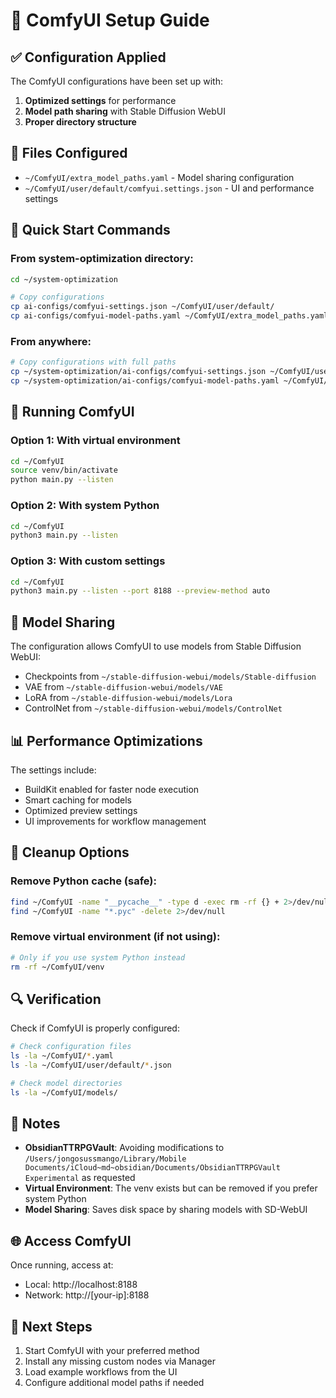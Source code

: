 # 🎨 ComfyUI Setup Guide

## ✅ Configuration Applied

The ComfyUI configurations have been set up with:
1. **Optimized settings** for performance
2. **Model path sharing** with Stable Diffusion WebUI
3. **Proper directory structure**

## 📁 Files Configured

- `~/ComfyUI/extra_model_paths.yaml` - Model sharing configuration
- `~/ComfyUI/user/default/comfyui.settings.json` - UI and performance settings

## 🚀 Quick Start Commands

### From system-optimization directory:
```bash
cd ~/system-optimization

# Copy configurations
cp ai-configs/comfyui-settings.json ~/ComfyUI/user/default/
cp ai-configs/comfyui-model-paths.yaml ~/ComfyUI/extra_model_paths.yaml
```

### From anywhere:
```bash
# Copy configurations with full paths
cp ~/system-optimization/ai-configs/comfyui-settings.json ~/ComfyUI/user/default/
cp ~/system-optimization/ai-configs/comfyui-model-paths.yaml ~/ComfyUI/extra_model_paths.yaml
```

## 🏃 Running ComfyUI

### Option 1: With virtual environment
```bash
cd ~/ComfyUI
source venv/bin/activate
python main.py --listen
```

### Option 2: With system Python
```bash
cd ~/ComfyUI
python3 main.py --listen
```

### Option 3: With custom settings
```bash
cd ~/ComfyUI
python3 main.py --listen --port 8188 --preview-method auto
```

## 🔧 Model Sharing

The configuration allows ComfyUI to use models from Stable Diffusion WebUI:
- Checkpoints from `~/stable-diffusion-webui/models/Stable-diffusion`
- VAE from `~/stable-diffusion-webui/models/VAE`
- LoRA from `~/stable-diffusion-webui/models/Lora`
- ControlNet from `~/stable-diffusion-webui/models/ControlNet`

## 📊 Performance Optimizations

The settings include:
- BuildKit enabled for faster node execution
- Smart caching for models
- Optimized preview settings
- UI improvements for workflow management

## 🧹 Cleanup Options

### Remove Python cache (safe):
```bash
find ~/ComfyUI -name "__pycache__" -type d -exec rm -rf {} + 2>/dev/null
find ~/ComfyUI -name "*.pyc" -delete 2>/dev/null
```

### Remove virtual environment (if not using):
```bash
# Only if you use system Python instead
rm -rf ~/ComfyUI/venv
```

## 🔍 Verification

Check if ComfyUI is properly configured:
```bash
# Check configuration files
ls -la ~/ComfyUI/*.yaml
ls -la ~/ComfyUI/user/default/*.json

# Check model directories
ls -la ~/ComfyUI/models/
```

## 📝 Notes

- **ObsidianTTRPGVault**: Avoiding modifications to `/Users/jongosussmango/Library/Mobile Documents/iCloud~md~obsidian/Documents/ObsidianTTRPGVault Experimental` as requested
- **Virtual Environment**: The venv exists but can be removed if you prefer system Python
- **Model Sharing**: Saves disk space by sharing models with SD-WebUI

## 🌐 Access ComfyUI

Once running, access at:
- Local: http://localhost:8188
- Network: http://[your-ip]:8188

## 🎯 Next Steps

1. Start ComfyUI with your preferred method
2. Install any missing custom nodes via Manager
3. Load example workflows from the UI
4. Configure additional model paths if needed
